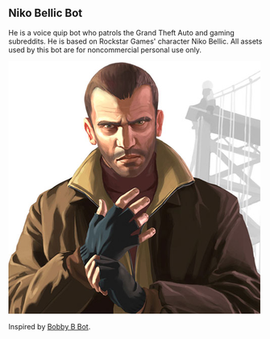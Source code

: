 ## Niko Bellic Bot

He is a voice quip bot who patrols the Grand Theft Auto and gaming subreddits. He is based on Rockstar Games' character
Niko Bellic. All assets used by this bot are for noncommercial personal use only.

![Image](images/nb.jpg)

Inspired by [Bobby B Bot](https://github.com/bobby-b-bot/reddit).